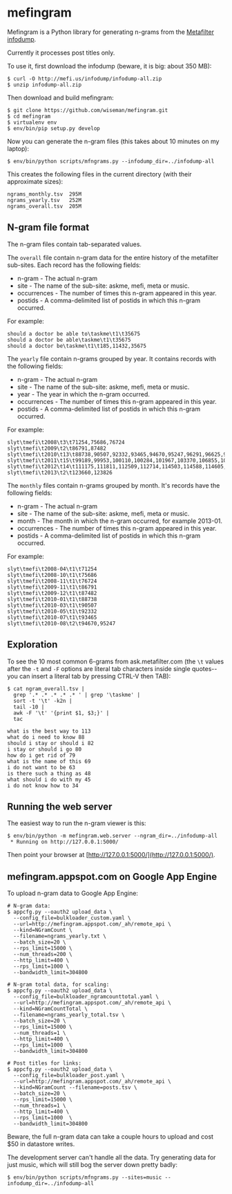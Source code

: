 mefingram
=========

Mefingram is a Python library for generating n-grams from the
[Metafilter infodump](http://stuff.metafilter.com/infodump/).

Currently it processes post titles only.

To use it, first download the infodump (beware, it is big: about 350
MB):

```
$ curl -O http://mefi.us/infodump/infodump-all.zip
$ unzip infodump-all.zip
```

Then download and build mefingram:

```
$ git clone https://github.com/wiseman/mefingram.git
$ cd mefingram
$ virtualenv env
$ env/bin/pip setup.py develop
```

Now you can generate the n-gram files (this takes about 10 minutes on
my laptop):

```
$ env/bin/python scripts/mfngrams.py --infodump_dir=../infodump-all
```

This creates the following files in the current directory (with their
approximate sizes):

```
ngrams_monthly.tsv  295M
ngrams_yearly.tsv   252M
ngrams_overall.tsv  205M
```

N-gram file format
------------------

The n-gram files contain tab-separated values.

The `overall` file contain n-gram data for the entire history of the
metafilter sub-sites.  Each record has the following fields:

  * n-gram - The actual n-gram
  * site - The name of the sub-site: askme, mefi, meta or music.
  * occurrences - The number of times this n-gram appeared in this year.
  * postids - A comma-delimited list of postids in which this n-gram occurred.

For example:

```
should a doctor be able to\taskme\t1\t35675
should a doctor be able\taskme\t1\t35675
should a doctor be\taskme\t1\t185,11432,35675
```

The `yearly` file contain n-grams grouped by year.  It contains
records with the following fields:

  * n-gram - The actual n-gram
  * site - The name of the sub-site: askme, mefi, meta or music.
  * year - The year in which the n-gram occurred.
  * occurrences - The number of times this n-gram appeared in this year.
  * postids - A comma-delimited list of postids in which this n-gram occurred.

For example:

```
slyt\tmefi\t2008\t3\t71254,75686,76724
slyt\tmefi\t2009\t2\t86791,87482
slyt\tmefi\t2010\t13\t88738,90507,92332,93465,94670,95247,96291,96625,97251,97305,97595,97878,97975
slyt\tmefi\t2011\t15\t99189,99953,100110,100284,101967,103370,106855,106980,107213,109140,109296,110073,110203,110395,111039
slyt\tmefi\t2012\t14\t111175,111811,112509,112714,114503,114588,114605,114752,114806,117570,117998,120616,120656,122077
slyt\tmefi\t2013\t2\t123660,123826
```

The `monthly` files contain n-grams grouped by month.  It's records
have the following fields:

  * n-gram - The actual n-gram
  * site - The name of the sub-site: askme, mefi, meta or music.
  * month - The month in which the n-gram occurred, for example 2013-01.
  * occurrences - The number of times this n-gram appeared in this year.
  * postids - A comma-delimited list of postids in which this n-gram occurred.

For example:

```
slyt\tmefi\t2008-04\t1\t71254
slyt\tmefi\t2008-10\t1\t75686
slyt\tmefi\t2008-11\t1\t76724
slyt\tmefi\t2009-11\t1\t86791
slyt\tmefi\t2009-12\t1\t87482
slyt\tmefi\t2010-01\t1\t88738
slyt\tmefi\t2010-03\t1\t90507
slyt\tmefi\t2010-05\t1\t92332
slyt\tmefi\t2010-07\t1\t93465
slyt\tmefi\t2010-08\t2\t94670,95247
```

Exploration
-----------

To see the 10 most common 6-grams from ask.metafilter.com (the `\t`
values after the `-t` and `-F` options are literal tab characters
inside single quotes--you can insert a literal tab by pressing CTRL-V
then TAB):

```
$ cat ngram_overall.tsv |
  grep '.* .* .* .* .* ' | grep '\taskme' |
  sort -t '\t' -k2n |
  tail -10 |
  awk -F '\t' '{print $1, $3;}' |
  tac

what is the best way to 113
what do i need to know 88
should i stay or should i 82
i stay or should i go 80
how do i get rid of 79
what is the name of this 69
i do not want to be 63
is there such a thing as 48
what should i do with my 45
i do not know how to 34
```


Running the web server
----------------------

The easiest way to run the n-gram viewer is this:

```
$ env/bin/python -m mefingram.web.server --ngram_dir=../infodump-all
 * Running on http://127.0.0.1:5000/
```

Then point your browser at
[http://127.0.0.1:5000/](http://127.0.0.1:5000/).


mefingram.appspot.com on Google App Engine
------------------------------------------

To upload n-gram data to Google App Engine:

```
# N-gram data:
$ appcfg.py --oauth2 upload_data \
  --config_file=bulkloader_custom.yaml \
  --url=http://mefingram.appspot.com/_ah/remote_api \
  --kind=NGramCount \
  --filename=ngrams_yearly.txt \
  --batch_size=20 \
  --rps_limit=15000 \
  --num_threads=200 \
  --http_limit=400 \
  --rps_limit=1000 \
  --bandwidth_limit=304800

# N-gram total data, for scaling:
$ appcfg.py --oauth2 upload_data \
  --config_file=bulkloader_ngramcounttotal.yaml \
  --url=http://mefingram.appspot.com/_ah/remote_api \
  --kind=NGramCountTotal \
  --filename=ngrams_yearly_total.tsv \
  --batch_size=20 \
  --rps_limit=15000 \
  --num_threads=1 \
  --http_limit=400 \
  --rps_limit=1000  \
  --bandwidth_limit=304800

# Post titles for links:
$ appcfg.py --oauth2 upload_data \
  --config_file=bulkloader_post.yaml \
  --url=http://mefingram.appspot.com/_ah/remote_api \
  --kind=NGramCount --filename=posts.tsv \
  --batch_size=20 \
  --rps_limit=15000 \
  --num_threads=1 \
  --http_limit=400 \
  --rps_limit=1000  \
  --bandwidth_limit=304800
```

Beware, the full n-gram data can take a couple hours to upload and
cost $50 in datastore writes.

The development server can't handle all the data.  Try generating data
for just music, which will still bog the server down pretty badly:

```
$ env/bin/python scripts/mfngrams.py --sites=music --infodump_dir=../infodump-all
```
